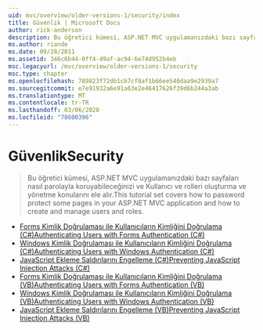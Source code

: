 ```yaml
---
uid: mvc/overview/older-versions-1/security/index
title: Güvenlik | Microsoft Docs
author: rick-anderson
description: Bu öğretici kümesi, ASP.NET MVC uygulamanızdaki bazı sayfaları nasıl parolayla koruyabileceğinizi ve Kullanıcı ve rolleri oluşturma ve yönetme konularını ele alır.
ms.author: riande
ms.date: 09/28/2011
ms.assetid: 346c6b44-0ff4-49af-ac94-6e74d952b4eb
msc.legacyurl: /mvc/overview/older-versions-1/security
msc.type: chapter
ms.openlocfilehash: 789823f72db1cb7cf8af1b66ee540daa9e2939a7
ms.sourcegitcommit: e7e91932a6e91a63e2e46417626f39d6b244a3ab
ms.translationtype: MT
ms.contentlocale: tr-TR
ms.lasthandoff: 03/06/2020
ms.locfileid: "78600396"
---
```

# <a name="security"></a><span data-ttu-id="feda4-103">Güvenlik</span><span class="sxs-lookup"><span data-stu-id="feda4-103">Security</span></span>

> <span data-ttu-id="feda4-104">Bu öğretici kümesi, ASP.NET MVC uygulamanızdaki bazı sayfaları nasıl parolayla koruyabileceğinizi ve Kullanıcı ve rolleri oluşturma ve yönetme konularını ele alır.</span><span class="sxs-lookup"><span data-stu-id="feda4-104">This tutorial set covers how to password protect some pages in your ASP.NET MVC application and how to create and manage users and roles.</span></span>

- [<span data-ttu-id="feda4-105">Forms Kimlik Doğrulaması ile Kullanıcıların Kimliğini Doğrulama (C#)</span><span class="sxs-lookup"><span data-stu-id="feda4-105">Authenticating Users with Forms Authentication (C#)</span></span>](authenticating-users-with-forms-authentication-cs.md)
- [<span data-ttu-id="feda4-106">Windows Kimlik Doğrulaması ile Kullanıcıların Kimliğini Doğrulama (C#)</span><span class="sxs-lookup"><span data-stu-id="feda4-106">Authenticating Users with Windows Authentication (C#)</span></span>](authenticating-users-with-windows-authentication-cs.md)
- [<span data-ttu-id="feda4-107">JavaScript Ekleme Saldırılarını Engelleme (C#)</span><span class="sxs-lookup"><span data-stu-id="feda4-107">Preventing JavaScript Injection Attacks (C#)</span></span>](preventing-javascript-injection-attacks-cs.md)
- [<span data-ttu-id="feda4-108">Forms Kimlik Doğrulaması ile Kullanıcıların Kimliğini Doğrulama (VB)</span><span class="sxs-lookup"><span data-stu-id="feda4-108">Authenticating Users with Forms Authentication (VB)</span></span>](authenticating-users-with-forms-authentication-vb.md)
- [<span data-ttu-id="feda4-109">Windows Kimlik Doğrulaması ile Kullanıcıların Kimliğini Doğrulama (VB)</span><span class="sxs-lookup"><span data-stu-id="feda4-109">Authenticating Users with Windows Authentication (VB)</span></span>](authenticating-users-with-windows-authentication-vb.md)
- [<span data-ttu-id="feda4-110">JavaScript Ekleme Saldırılarını Engelleme (VB)</span><span class="sxs-lookup"><span data-stu-id="feda4-110">Preventing JavaScript Injection Attacks (VB)</span></span>](preventing-javascript-injection-attacks-vb.md)
